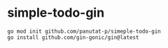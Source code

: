 # simple-todo-gin


```shell
go mod init github.com/panutat-p/simeple-todo-gin
go install github.com/gin-gonic/gin@latest
```

